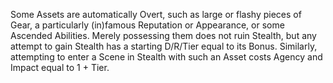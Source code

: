 Some Assets are automatically Overt, such as large or flashy pieces of Gear, a particularly (in)famous Reputation or Appearance, or some Ascended Abilities. Merely possessing them does not ruin Stealth, but any attempt to gain Stealth has a starting D/R/Tier equal to its Bonus. Similarly, attempting to enter a Scene in Stealth with such an Asset costs Agency and Impact equal to 1 + Tier.